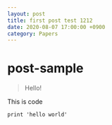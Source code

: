 ```yaml
---
layout: post
title: first post test 1212
date: 2020-08-07 17:00:00 +0900
category: Papers
---
```

# post-sample
> Hello!

This is code
```
print 'hello world'
```
